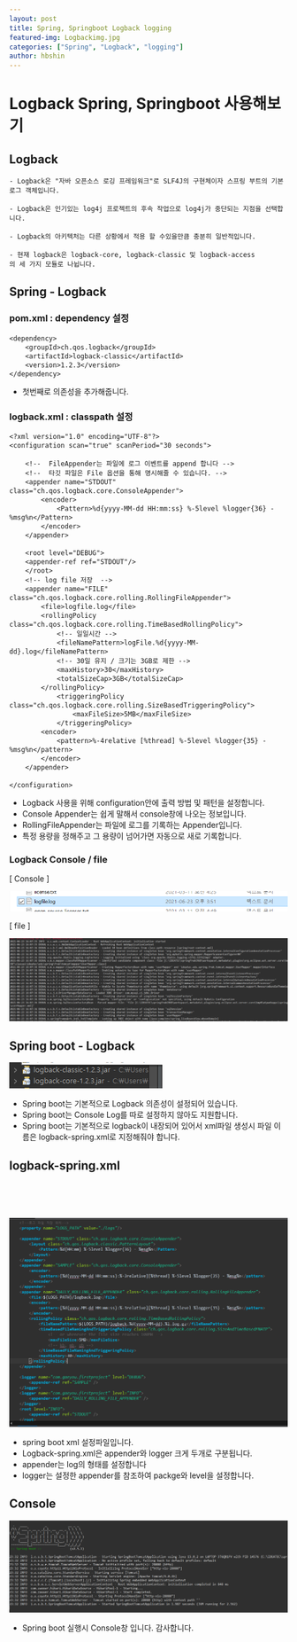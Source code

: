 ```yaml
---
layout: post
title: Spring, Springboot Logback logging
featured-img: Logbackimg.jpg
categories: ["Spring", "Logback", "logging"]
author: hbshin
---
```



# Logback Spring, Springboot 사용해보기


## Logback



```
- Logback은 "자바 오픈소스 로깅 프레임워크"로 SLF4J의 구현체이자 스프링 부트의 기본 로그 객체입니다.

- Logback은 인기있는 log4j 프로젝트의 후속 작업으로 log4j가 중단되는 지점을 선택합니다.

- Logback의 아키텍처는 다른 상황에서 적용 할 수있을만큼 충분히 일반적입니다.

- 현재 logback은 logback-core, logback-classic 및 logback-access
의 세 가지 모듈로 나뉩니다.

```

## Spring - Logback

### pom.xml : dependency 설정


```
<dependency>
	<groupId>ch.qos.logback</groupId>
	<artifactId>logback-classic</artifactId>
	<version>1.2.3</version>
</dependency>

```

- 첫번째로 의존성을 추가해줍니다.


### logback.xml : classpath 설정 


```
<?xml version="1.0" encoding="UTF-8"?>
<configuration scan="true" scanPeriod="30 seconds">

	<!--  FileAppender는 파일에 로그 이벤트를 append 합니다 -->	
	<!--  타깃 파일은 File 옵션을 통해 명시해줄 수 있습니다. -->
    <appender name="STDOUT" class="ch.qos.logback.core.ConsoleAppender">
    	<encoder>
            <Pattern>%d{yyyy-MM-dd HH:mm:ss} %-5level %logger{36} - %msg%n</Pattern>
        </encoder>    
    </appender>
    
    <root level="DEBUG">
    <appender-ref ref="STDOUT"/>
  	</root> 
    <!-- log file 저장  -->
    <appender name="FILE" class="ch.qos.logback.core.rolling.RollingFileAppender">
        <file>logfile.log</file>
        <rollingPolicy class="ch.qos.logback.core.rolling.TimeBasedRollingPolicy">
        	<!-- 일일시간 -->
            <fileNamePattern>logFile.%d{yyyy-MM-dd}.log</fileNamePattern>
            <!-- 30일 유지 / 크기는 3GB로 제한 -->
            <maxHistory>30</maxHistory>
            <totalSizeCap>3GB</totalSizeCap>
        </rollingPolicy>
        	<triggeringPolicy class="ch.qos.logback.core.rolling.SizeBasedTriggeringPolicy">
                <maxFileSize>5MB</maxFileSize>
        	</triggeringPolicy>
		<encoder>
			<pattern>%-4relative [%thread] %-5level %logger{35} - %msg%n</pattern>
		</encoder>
    </appender>
    
</configuration>

```


- Logback 사용을 위해 configuration안에 출력 방법 및 패턴을 설정합니다.
- Console Appender는 쉽게 말해서 console창에 나오는 정보입니다.
- RollingFileAppender는 파일에 로그를 기록하는 Appender입니다.
- 특정 용량을 정해주고 그 용량이 넘어가면 자동으로 새로 기록합니다.






### Logback Console / file


[ Console ]


![logbackfile](../image/hbshin/logbackfile.PNG)



[ file ]


![logCon](../image/hbshin/logCon.PNG)









## Spring boot - Logback 





![dpLog](../image/hbshin/dpLog.PNG)

- Spring boot는 기본적으로 Logback 의존성이 설정되어 있습니다.
- Spring boot는 Console Log를 따로 설정하지 않아도 지원합니다.
- Spring boot는 기본적으로 logback이 내장되어 있어서 xml파일
생성시 파일 이름은 logback-spring.xml로 지정해줘야 합니다.




## logback-spring.xml
<br>
<br>
<br>


![logxml](../image/hbshin/logxml.png)



- spring boot xml 설정파일입니다.
- Logback-spring.xml은 appender와 logger 크게 두개로 구분됩니다.
- appender는 log의 형태를 설정합니다
- logger는 설정한 appender를 참조하여 packge와 level을 설정합니다.




## Console



![spLogback](../image/hbshin/spLogback.PNG)


- Spring boot 실행시 Console창 입니다. 감사합니다.
